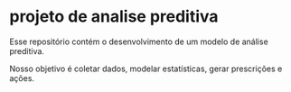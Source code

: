 # projeto de analise preditiva
Esse repositório contém o desenvolvimento de um modelo de análise preditiva.

Nosso objetivo é coletar dados, modelar estatísticas, gerar prescrições e ações.
